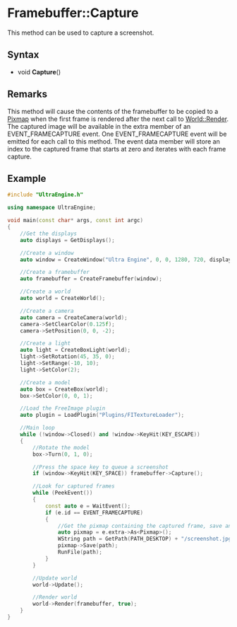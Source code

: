 # Framebuffer::Capture

This method can be used to capture a screenshot.

## Syntax

- void **Capture**()

## Remarks

This method will cause the contents of the framebuffer to be copied to a [Pixmap](Pixmap.md) when the first frame is rendered after the next call to [World::Render](World_Render.md). The captured image will be available in the extra member of an EVENT_FRAMECAPTURE event. One EVENT_FRAMECAPTURE event will be emitted for each call to this method. The event data member will store an index to the captured frame that starts at zero and iterates with each frame capture.

## Example

```c++
#include "UltraEngine.h"

using namespace UltraEngine;

void main(const char* args, const int argc)
{
    //Get the displays
    auto displays = GetDisplays();

    //Create a window
    auto window = CreateWindow("Ultra Engine", 0, 0, 1280, 720, displays[0], WINDOW_TITLEBAR | WINDOW_CENTER);

    //Create a framebuffer
    auto framebuffer = CreateFramebuffer(window);

    //Create a world
    auto world = CreateWorld();

    //Create a camera
    auto camera = CreateCamera(world);
    camera->SetClearColor(0.125f);
    camera->SetPosition(0, 0, -2);

    //Create a light
    auto light = CreateBoxLight(world);
    light->SetRotation(45, 35, 0);
    light->SetRange(-10, 10);
    light->SetColor(2);

    //Create a model
    auto box = CreateBox(world);
    box->SetColor(0, 0, 1);

    //Load the FreeImage plugin
    auto plugin = LoadPlugin("Plugins/FITextureLoader");

    //Main loop
    while (!window->Closed() and !window->KeyHit(KEY_ESCAPE))
    {
        //Rotate the model
        box->Turn(0, 1, 0);

        //Press the space key to queue a screenshot
        if (window->KeyHit(KEY_SPACE)) framebuffer->Capture();

        //Look for captured frames
        while (PeekEvent())
        {
            const auto e = WaitEvent();
            if (e.id == EVENT_FRAMECAPTURE)
            {
                //Get the pixmap containing the captured frame, save and open it
                auto pixmap = e.extra->As<Pixmap>();
                WString path = GetPath(PATH_DESKTOP) + "/screenshot.jpg";
                pixmap->Save(path);
                RunFile(path);
            }
        }

        //Update world
        world->Update();

        //Render world
        world->Render(framebuffer, true);
    }
}
```
